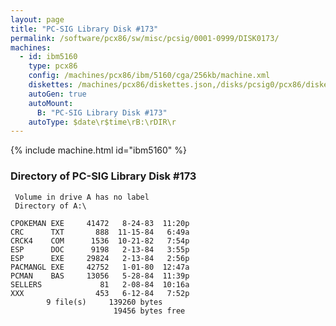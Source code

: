 ```yaml
---
layout: page
title: "PC-SIG Library Disk #173"
permalink: /software/pcx86/sw/misc/pcsig/0001-0999/DISK0173/
machines:
  - id: ibm5160
    type: pcx86
    config: /machines/pcx86/ibm/5160/cga/256kb/machine.xml
    diskettes: /machines/pcx86/diskettes.json,/disks/pcsig0/pcx86/diskettes.json
    autoGen: true
    autoMount:
      B: "PC-SIG Library Disk #173"
    autoType: $date\r$time\rB:\rDIR\r
---
```


{% include machine.html id="ibm5160" %}

### Directory of PC-SIG Library Disk #173

     Volume in drive A has no label
     Directory of A:\

    CPOKEMAN EXE     41472   8-24-83  11:20p
    CRC      TXT       888  11-15-84   6:49a
    CRCK4    COM      1536  10-21-82   7:54p
    ESP      DOC      9198   2-13-84   3:55p
    ESP      EXE     29824   2-13-84   2:56p
    PACMANGL EXE     42752   1-01-80  12:47a
    PCMAN    BAS     13056   5-28-84  11:39p
    SELLERS             81   2-08-84  10:16a
    XXX                453   6-12-84   7:52p
            9 file(s)     139260 bytes
                           19456 bytes free
